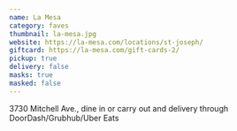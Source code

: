 ```yaml
---
name: La Mesa
category: faves
thumbnail: la-mesa.jpg
website: https://la-mesa.com/locations/st-joseph/
giftcard: https://la-mesa.com/gift-cards-2/
pickup: true
delivery: false
masks: true
masked: false
---
```

3730 Mitchell Ave., dine in or carry out and delivery through DoorDash/Grubhub/Uber Eats